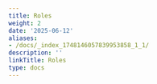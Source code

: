 ```yaml
---
title: Roles
weight: 2
date: '2025-06-12'
aliases:
- /docs/_index_1748146057839953858_1_1/
description: ''
linkTitle: Roles
type: docs
---
```


